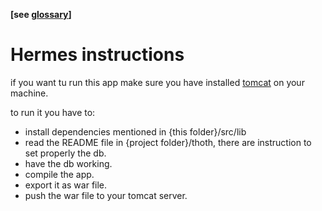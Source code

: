 __[see [glossary](https://github.com/omismone/strapizzami/wiki/Glossario)]__  

# Hermes instructions

if you want tu run this app make sure you have installed [tomcat](https://tomcat.apache.org/download-10.cgi) on your machine.  

to run it you have to:
- install dependencies mentioned in {this folder}/src/lib
- read the README file in {project folder}/thoth, there are instruction to set properly the db.
- have the db working.
- compile the app.
- export it as war file.
- push the war file to your tomcat server.

